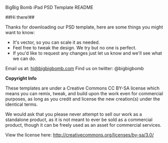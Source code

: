 BigBig Bomb iPad PSD Template README

##Hi there!##

Thanks for downloading our PSD template, here are some things you might want to know:

- It's vector, so you can scale it as needed.
- Feel free to tweak the design. We try but no one is perfect.
- If you'd like to request any changes just let us know and we'll see what we can do.

Email us at: hi@bigbigbomb.com
Find us on twitter: @bigbigbomb

**Copyright Info**

These templates are under a Creative Commons CC BY-SA license which means you can remix, tweak, and build upon the work even for commercial purposes, as long as you credit and license the new creation(s) under the identical terms.

We would ask that you please never attempt to sell our work as a standalone product, as it is not meant to ever be sold as a commercial product, though it can be freely used as an asset for commercial services.

View the license here:
http://creativecommons.org/licenses/by-sa/3.0/